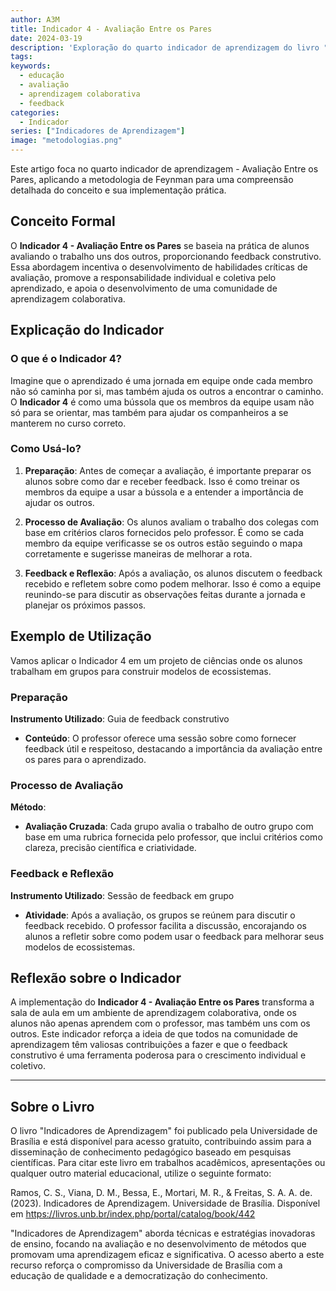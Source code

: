 ```yaml
---
author: A3M
title: Indicador 4 - Avaliação Entre os Pares
date: 2024-03-19
description: 'Exploração do quarto indicador de aprendizagem do livro "Indicadores de Aprendizagem", utilizando a metodologia de Feynman para detalhar sua aplicação na educação.'
tags:
keywords:
  - educação
  - avaliação
  - aprendizagem colaborativa
  - feedback
categories:
  - Indicador
series: ["Indicadores de Aprendizagem"]
image: "metodologias.png"
---
```


Este artigo foca no quarto indicador de aprendizagem - Avaliação Entre os Pares, aplicando a metodologia de Feynman para uma compreensão detalhada do conceito e sua implementação prática.

<!--more-->

## Conceito Formal

O **Indicador 4 - Avaliação Entre os Pares** se baseia na prática de alunos avaliando o trabalho uns dos outros, proporcionando feedback construtivo. Essa abordagem incentiva o desenvolvimento de habilidades críticas de avaliação, promove a responsabilidade individual e coletiva pelo aprendizado, e apoia o desenvolvimento de uma comunidade de aprendizagem colaborativa.

## Explicação do Indicador

### O que é o Indicador 4?

Imagine que o aprendizado é uma jornada em equipe onde cada membro não só caminha por si, mas também ajuda os outros a encontrar o caminho. O **Indicador 4** é como uma bússola que os membros da equipe usam não só para se orientar, mas também para ajudar os companheiros a se manterem no curso correto.

### Como Usá-lo?

1. **Preparação**: Antes de começar a avaliação, é importante preparar os alunos sobre como dar e receber feedback. Isso é como treinar os membros da equipe a usar a bússola e a entender a importância de ajudar os outros.

2. **Processo de Avaliação**: Os alunos avaliam o trabalho dos colegas com base em critérios claros fornecidos pelo professor. É como se cada membro da equipe verificasse se os outros estão seguindo o mapa corretamente e sugerisse maneiras de melhorar a rota.

3. **Feedback e Reflexão**: Após a avaliação, os alunos discutem o feedback recebido e refletem sobre como podem melhorar. Isso é como a equipe reunindo-se para discutir as observações feitas durante a jornada e planejar os próximos passos.

## Exemplo de Utilização

Vamos aplicar o Indicador 4 em um projeto de ciências onde os alunos trabalham em grupos para construir modelos de ecossistemas.

### Preparação

**Instrumento Utilizado**: Guia de feedback construtivo

- **Conteúdo**: O professor oferece uma sessão sobre como fornecer feedback útil e respeitoso, destacando a importância da avaliação entre os pares para o aprendizado.

### Processo de Avaliação

**Método**:

- **Avaliação Cruzada**: Cada grupo avalia o trabalho de outro grupo com base em uma rubrica fornecida pelo professor, que inclui critérios como clareza, precisão científica e criatividade.

### Feedback e Reflexão

**Instrumento Utilizado**: Sessão de feedback em grupo

- **Atividade**: Após a avaliação, os grupos se reúnem para discutir o feedback recebido. O professor facilita a discussão, encorajando os alunos a refletir sobre como podem usar o feedback para melhorar seus modelos de ecossistemas.

## Reflexão sobre o Indicador

A implementação do **Indicador 4 - Avaliação Entre os Pares** transforma a sala de aula em um ambiente de aprendizagem colaborativa, onde os alunos não apenas aprendem com o professor, mas também uns com os outros. Este indicador reforça a ideia de que todos na comunidade de aprendizagem têm valiosas contribuições a fazer e que o feedback construtivo é uma ferramenta poderosa para o crescimento individual e coletivo.

---

## Sobre o Livro
O livro "Indicadores de Aprendizagem" foi publicado pela Universidade de Brasília e está disponível para acesso gratuito, contribuindo assim para a disseminação de conhecimento pedagógico baseado em pesquisas científicas. Para citar este livro em trabalhos acadêmicos, apresentações ou qualquer outro material educacional, utilize o seguinte formato:

Ramos, C. S., Viana, D. M., Bessa, E., Mortari, M. R., & Freitas, S. A. A. de. (2023). Indicadores de Aprendizagem. Universidade de Brasília. Disponível em https://livros.unb.br/index.php/portal/catalog/book/442

"Indicadores de Aprendizagem" aborda técnicas e estratégias inovadoras de ensino, focando na avaliação e no desenvolvimento de métodos que promovam uma aprendizagem eficaz e significativa. O acesso aberto a este recurso reforça o compromisso da Universidade de Brasília com a educação de qualidade e a democratização do conhecimento.